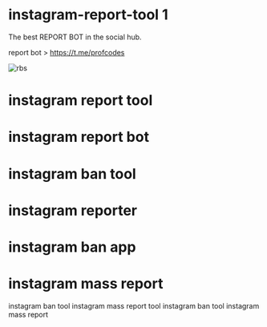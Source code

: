 # instagram-report-tool 1

The best REPORT BOT in the social hub. 

report bot > https://t.me/profcodes

![rbs](https://github.com/user-attachments/assets/79d4022f-853b-4acb-adb9-f7db7ce6ce55)

# instagram report tool
# instagram report bot
# instagram ban tool
# instagram reporter
# instagram ban app
# instagram mass report
instagram ban tool
instagram mass report tool
instagram ban tool
instagram mass report
